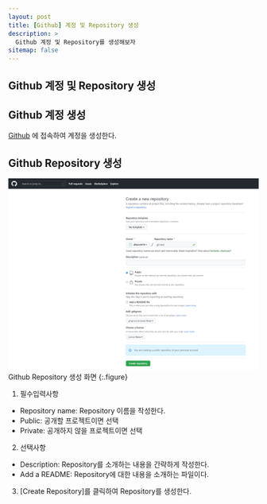 ```yaml
---
layout: post
title: [Github] 계정 및 Repository 생성 
description: >
  Github 계정 및 Repository를 생성해보자
sitemap: false
---
```

## Github 계정 및 Repository 생성

## Github 계정 생성

[Github](https://github.com) 에 접속하여 계정을 생성한다.
 
## Github Repository 생성

![Full-width image](/assets/img/own/new_repository.png)
Github Repository 생성 화면
{:.figure}

1. 필수입력사항
  * Repository name: Repository 이름을 작성한다.
  * Public: 공개할 프로젝트이면 선택
  * Private: 공개하지 않을 프로젝트이면 선택

2. 선택사항
  * Description: Repository를 소개하는 내용을 간략하게 작성한다. 
  * Add a README: Repository에 대한 내용을 소개하는 파일이다. 

3. [Create Repository]를 클릭하여 Repository를 생성한다.


